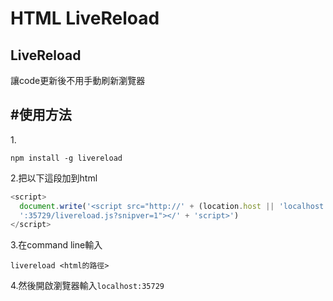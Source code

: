 # HTML LiveReload

## LiveReload

讓code更新後不用手動刷新瀏覽器

## #使用方法

1\.

```
npm install -g livereload
```

2.把以下這段加到html

```javascript
<script>
  document.write('<script src="http://' + (location.host || 'localhost').split(':')[0] +
  ':35729/livereload.js?snipver=1"></' + 'script>')
</script>
```

3.在command line輸入

```
livereload <html的路徑>
```

4.然後開啟瀏覽器輸入`localhost:35729`
